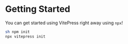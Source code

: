# Getting Started 

You can get started using VitePress right away using `npx`! 

```sh
sh npm init 
npx vitepress init
```


